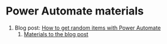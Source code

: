 # Power Automate materials

1. Blog post: [How to get random items with Power Automate](https://365corner.pl/2021/09/03/get-random-items-with-power-automate)
   1.   <a href="PowerAutomate/HowToGetRandomItems">Materials to the blog post</a>
 

